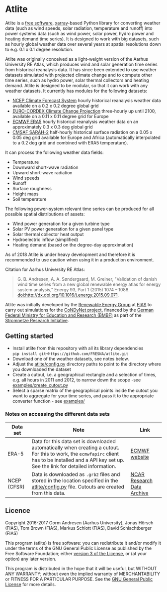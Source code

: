 Atlite
======

Atlite is a [free
software](http://www.gnu.org/philosophy/free-sw.en.html),
[xarray](http://xarray.pydata.org/en/stable/)-based Python library for
converting weather data (such as wind speeds, solar radiation,
temperature and runoff) into power systems data (such as wind power,
solar power, hydro power and heating demand time series). It is designed
to work with big datasets, such as hourly global weather data over
several years at spatial resolutions down to e.g. 0.1 x 0.1 degree
resolution.

Atlite was originally conceived as a light-weight version of the Aarhus
University RE Atlas, which produces wind and solar generation time
series from historical reanalysis data. It has since been extended to
use weather datasets simulated with projected climate change and to
compute other time series, such as hydro power, solar thermal collectors
and heating demand. Atlite is designed to be modular, so that it can
work with any weather datasets. It currently has modules for the
following datasets:

-   [NCEP Climate Forecast
    System](http://rda.ucar.edu/datasets/ds094.1/) hourly historical
    reanalysis weather data available on a 0.2 x 0.2 degree global grid
-   [EURO-CORDEX Climate Change Projection](http://www.euro-cordex.net/)
    three-hourly up until 2100, available on a 0.11 x 0.11 degree grid
    for Europe
-   [ECMWF
    ERA5](https://software.ecmwf.int/wiki/display/CKB/ERA5+data+documentation)
    hourly historical reanalysis weather data on an approximately 0.3 x
    0.3 deg global grid
-   [CMSAF
    SARAH-2](https://wui.cmsaf.eu/safira/action/viewDoiDetails?acronym=SARAH_V002)
    half-hourly historical surface radiation on a 0.05 x 0.05 deg grid
    available for Europe and Africa (automatically interpolated to a 0.2
    deg grid and combined with ERA5 temperature).

It can process the following weather data fields:

-   Temperature
-   Downward short-wave radiation
-   Upward short-wave radiation
-   Wind speeds
-   Runoff
-   Surface roughness
-   Height maps
-   Soil temperature

The following power-system relevant time series can be produced for all
possible spatial distributions of assets:

-   Wind power generation for a given turbine type
-   Solar PV power generation for a given panel type
-   Solar thermal collector heat output
-   Hydroelectric inflow (simplified)
-   Heating demand (based on the degree-day approximation)

As of 2018 Atlite is under heavy development and therefore it is
recommended to use caution when using it in a production environment.

Citation for Aarhus University RE Atlas:
> G. B. Andresen, A. A. Søndergaard, M. Greiner, "Validation of danish wind time series from a
new global renewable energy atlas for energy system analysis," Energy
93, Part 1 (2015) 1074 – 1088.
<doi:http://dx.doi.org/10.1016/j.energy.2015.09.071>.

Atlite was initially developed by the [Renewable Energy
Group](https://fias.uni-frankfurt.de/physics/schramm/renewable-energy-system-and-network-analysis/)
at [FIAS](https://fias.uni-frankfurt.de/) to carry out simulations for
the [CoNDyNet project](http://condynet.de/), financed by the [German
Federal Ministry for Education and Research
(BMBF)](https://www.bmbf.de/en/index.html) as part of the [Stromnetze
Research
Initiative](http://forschung-stromnetze.info/projekte/grundlagen-und-konzepte-fuer-effiziente-dezentrale-stromnetze/).

Getting started
---------------

-   Install atlite from this repository with all its library
    dependencies\
    ```pip install git+https://github.com/FRESNA/atlite.git```
-   Download one of the weather datasets, see notes below.
-   Adjust the [atlite/config.py](atlite/config.py) directory paths to
    point to the directory where you downloaded the dataset
-   Create a cutout, i.e. a geographical rectangle and a selection of
    times, e.g. all hours in 2011 and 2012, to narrow down the scope
    -see [examples/create\_cutout.py](examples/create_cutout.py)
-   Select a sparse matrix of the geographical points inside the cutout
    you want to aggregate for your time series, and pass it to the
    appropriate converter function - see [examples/](examples/)

### Notes on accessing the different data sets

| Data set | Note | Link |
|----------|------|------|
| ERA-5    | Data for this data set is downloaded automatically when creating a cutout. For this to work, the `ecmwfapirc` client has to be installed and a API key set up. See the link for detailed information. |  [ECMWF website](https://confluence.ecmwf.int/display/WEBAPI/Access+ECMWF+Public+Datasets)    |
| NCEP (CFSR) | Data is downloaded as `.grb2` files and stored in the location specified in the [atlite/config.py](atlite/config.py) file. Cutouts are created from this data. | [NCAR Research Data Archive](https://rda.ucar.edu/datasets/ds094.1/) |


Licence
-------

Copyright 2016-2017 Gorm Andresen (Aarhus University), Jonas Hörsch
(FIAS), Tom Brown (FIAS), Markus Schlott (FIAS), David Schlachtberger
(FIAS)

This program (atlite) is free software: you can redistribute it and/or
modify it under the terms of the GNU General Public License as published
by the Free Software Foundation; either [version 3 of the
License](LICENSE.txt), or (at your option) any later version.

This program is distributed in the hope that it will be useful, but
WITHOUT ANY WARRANTY; without even the implied warranty of
MERCHANTABILITY or FITNESS FOR A PARTICULAR PURPOSE. See the [GNU
General Public License](LICENSE.txt) for more details.
